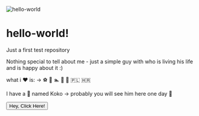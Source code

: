 ![hello-world](https://user-images.githubusercontent.com/87083751/128036298-b70da39c-f438-4c85-a1d8-1c814b272d87.gif)

# hello-world!
Just a first test repository

Nothing special to tell about me - just a simple guy with who is living his life and is happy about it :) 
<p>
what i ❤️ is: -> ⚽ 🎾 🏊 🍷 👯 🇵🇱 🇭🇷 
  <p>
I have a 🐶 named Koko -> probably you will see him here one day 🤠
    
<div ng-app="iNeedWork">
  <div class="jumbotron" ng-controller="iNeedWorkController">
    <button ng-click="sendTheJobAlert()"class="btn btn-danger btn-block" type="submit">Hey, Click Here!</button>
  </div>
</div>
